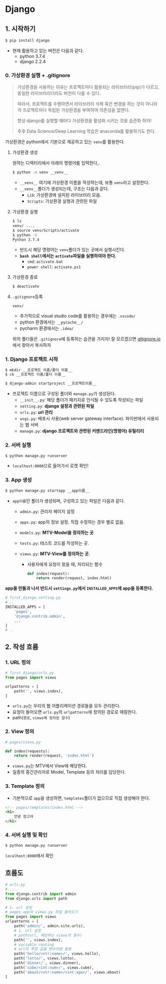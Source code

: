 # Django

## 1. 시작하기

```bash
$ pip install django
```

* 현재 활용하고 있는 버전은 다음과 같다.
  * python 3.7.4
  * django 2.2.4

### 0. 가상환경 실행 + .gitignore

> 가상환경을 사용하는 이유는 프로젝트마다 활용되는 라이브러리(pip)가 다르고, 동일한 라이브러리더라도 버전이 다를 수 있다. 
>
> 따라서, 프로젝트를 수행하면서 라이브러리 삭제 혹은 변경을 하는 것이 아니라 각 프로젝트마다 독립된 가상환경을 부여하여 의존성을 없앤다.
>
> 항상 django를 실행할 때마다 가상환경을 활성화 시키는 것을 습관화 하자!
>
> 추후 Data Science/Deep Learning 학습은 anaconda를 활용하기도 한다.

가상환경은 python에서 기본으로 제공하고 있는 `venv`를 활용한다.

1. 가상환경 생성

   원하는 디렉터리에서 아래의 명령어를 입력한다,.

   ```bash
   $ python -m venv __venv__
   ```

   * `__venv__` 여기에 가상환경 이름을 작성하는데, 보통 `venv`라고 설정한다.
   * `__venv__`폴더가 생성되는데, 구조는 다음과 같다.
     * `Lib`: 가상환경에 설치된 라이브러리 모음.
     * `Scripts`: 가상환경 실행과 관련된 파일

2. 가상환경 실행

   ```bash
   $ ls
   venv/ ....
   $ source venv/Scripts/activate
   $ python -V
   Python 3.7.4
   ```

   * 반드시 해당 명령어는 `venv`폴더가 있는 곳에서 실행시킨다.
   * **`bash shell`에서는 `activate`파일을 실행하여야 한다.**
     * `cmd`: `activate.bat`
     * `power shell`: `activate.ps1`

3. 가상환경 종료

   ```bash
   $ deactivate
   ```

4. `.gitignore`등록

   ```
   venv/
   ```

   * 추가적으로 visual studio code를 활용하는 경우에는 `.vscode/`
   * python 환경에서는 `__pycache__/`
   * pycharm 환경에서는 `.idea/`

   위의 폴더들은 `.gitignore`에 등록하는 습관을 가지자! 잘 모르겠으면 [gitignore.io](gitignore.io)에서 찾아서 복사하자



### 1. Django 프로젝트 시작

```bash
$ mkdir __프로젝트 이름/폴더 이름__
$ ck __프로젝트 이름/폴더 이름__
```

```bash
$ django-admin startproject __프로젝트이름__
```

* 프로젝트 이름으로 구성된 폴더와 `manage.py`가 생성된다.
  * `__init__.py`: 해당 폴더가 패키지로 인식될 수 있도록 작성되는 파일
  * `setting.py`: **django 설정과 관련된 파일**
  * `urls.py`: **url 관리**
  * `wsgi.py`: 배포시 사용(web server gateway interface). 파이썬에서 사용되는 웹 서버
  * `manage.py`: **django 프로젝트와 관련된 커맨드라인(명령어) 유틸리티**

### 2. 서버 실행

```bash
$ python manage.py runserver
```

* `localhost:8000`으로 들어가서 로켓 확인!

### 3. App 생성

```bash
$ python manage.py startapp __app이름__
```

* `app이름`인 폴더가 생성되며, 구성하고 있는 파일은 다음과 같다.

  * `admin.py`: 관리자 페이지 설정

  * `apps.py`: app의 정보 설정. 직접 수정하는 경우 별로 없음.

  * `models.py`: **MTV-Model을 정의하는 곳**

  * `tests.py`: 테스트 코드를 작성하는 곳.

  * `views.py`: **MTV-View를 정의하는 곳.**

    * 사용자에게 요청이 왔을 때, 처리되는 함수

      ```python
      def index(request):
          return render(request, index.html)
      ```

**app을 만들과 나서 반드시 `settings.py`에서 `INSTALLED_APPS`에 app을 등록한다.**

```python
# first_django.setting.py
# ..
INSTALLED_APPS = [
    'pages',
    'django.contrib.admin',
    ...
]
# ..
```

## 2. 작성 흐름

### 1. URL 정의

```python
# first_django/urls.py
from pages import views

urlpatterns = [
    path('', views.index),
]
```

* `urls.py`는 우리의 웹 어플리케이션 경로들을 모두 관리한다.
* 요청이 들어오면 `urls.py`의 `urlpatterns`에 정의된 경로로 매핑한다.
* path(`경로`, `views에 정의된 함수`)

### 2. View 정의

```python
# pages/views.py

def index(requests):
    return render(request, 'index.html')
```

* `views.py`는 MTV에서 View에 해당한다.
* 일종의 중간관리자로 Model, Template 등의 처리를 담당한다.

### 3. Template 정의

* 기본적으로 `app`을 생성하면, `templates`폴더가 없으므로 직접 생성해야 한다.

```html
<!-- pages/templates/index.html -->
<h1>
    안녕 장고야
</h1>
```

### 4. 서버 실행 및 확인

```bash
$ python manage.py runserver
```

`localhost:8000`에서 확인



## 흐름도

```python
# urls.py 
# ....
from django.contrib import admin
from django.urls import path

# 1. url 설정
# pages app의 views.py 파일 불러오기
from pages import views
urlpatterns = [
    path('admin/', admin.site.urls),
    # 1. url 설정
    # path(url, 해당하는 views의 함수)
    path('', views.index),
    # variable routing
    # url의 특정 값을 변수처럼 활용
    path('hello/<str:name>/', views.hello),
    path('lotto/', views.lotto),  
    path('dinner/', views.dinner), 
    path('cube/<int:num>/', views.cube),
    path('about/<str:name>/<int:age>/', views.about)
]
```

